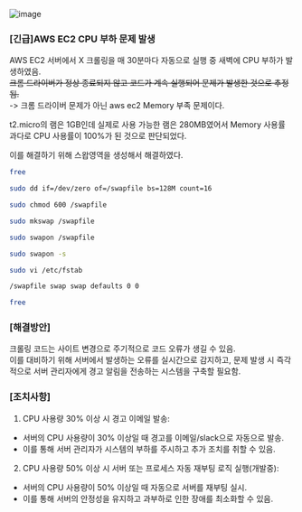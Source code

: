 ![image](https://github.com/indextrown/senior-project/assets/69367698/02a52316-37f7-40b6-be0b-fc439b421f0a)
### [긴급]AWS EC2 CPU 부하 문제 발생
AWS EC2 서버에서 X 크롤링을 매 30분마다 자동으로 실행 중 새벽에 CPU 부하가 발생하였음.  
~~크롬 드라이버가 정상 종료되지 않고 코드가 계속 실행되어 문제가 발생한 것으로 추정됨.~~  
-> 크롬 드라이버 문제가 아닌 aws ec2 Memory 부족 문제이다.  
  

t2.micro의 램은 1GB인데 실제로 사용 가능한 램은 280MB였어서 Memory 사용률 과다로 CPU 사용률이 100%가 된 것으로 판단되었다.   
  
이를 해결하기 위해 스왑영역을 생성해서 해결하였다.  


```bash
free
```    

```bash
sudo dd if=/dev/zero of=/swapfile bs=128M count=16
```    

```bash
sudo chmod 600 /swapfile
```  
  
```bash
sudo mkswap /swapfile
```  

```bash
sudo swapon /swapfile
```

```bash
sudo swapon -s  
```    

```bash
sudo vi /etc/fstab
```   

```bash
/swapfile swap swap defaults 0 0
```   
  
```bash
free
```  


### [해결방안]  
크롤링 코드는 사이트 변경으로 주기적으로 코드 오류가 생길 수 있음.   
이를 대비하기 위해 서버에서 발생하는 오류를 실시간으로 감지하고, 문제 발생 시 즉각적으로 서버 관리자에게 경고 알림을 전송하는 시스템을 구축할 필요함.   


### [조치사항] 
1. CPU 사용량 30% 이상 시 경고 이메일 발송:  
  
- 서버의 CPU 사용량이 30% 이상일 때 경고를 이메일/slack으로 자동으로 발송.    
- 이를 통해 서버 관리자가 시스템의 부하를 주시하고 추가 조치를 취할 수 있음.    
   

2. CPU 사용량 50% 이상 시 서버 또는 프로세스 자동 재부팅 로직 실행(개발중):    

- 서버의 CPU 사용량이 50% 이상일 때 자동으로 서버를 재부팅 실시.    
- 이를 통해 서버의 안정성을 유지하고 과부하로 인한 장애를 최소화할 수 있음.    
